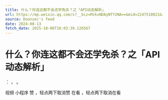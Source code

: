 ```yaml
---
title: 什么？你连这都不会还学免杀？之「API动态解析」
url: https://mp.weixin.qq.com/s?__biz=MzkxNDAyNTY2NA==&mid=2247518021&idx=2&sn=ec18cc46e1a7c05b5bc7aaa9ceba4963
source: Doonsec's feed
date: 2024-08-13
fetch_date: 2025-10-06T18:03:39.126567
---
```


# 什么？你连这都不会还学免杀？之「API动态解析」

：
，
。

视频
小程序
赞
，轻点两下取消赞
在看
，轻点两下取消在看